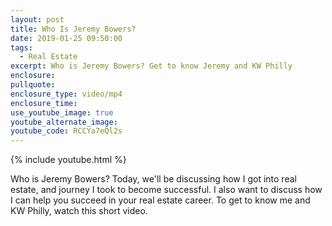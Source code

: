 ```yaml
---
layout: post
title: Who Is Jeremy Bowers?
date: 2019-01-25 09:50:00
tags:
  - Real Estate
excerpt: Who is Jeremy Bowers? Get to know Jeremy and KW Philly
enclosure:
pullquote:
enclosure_type: video/mp4
enclosure_time:
use_youtube_image: true
youtube_alternate_image:
youtube_code: RCCYa7eQl2s
---
```


{% include youtube.html %}

Who is Jeremy Bowers? Today, we'll be discussing how I got into real estate, and journey I took to become successful. I also want to discuss how I can help you succeed in your real estate career. To get to know me and KW Philly, watch this short video.